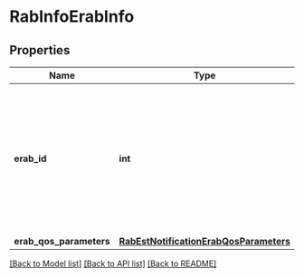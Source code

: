 # RabInfoErabInfo

## Properties
Name | Type | Description | Notes
------------ | ------------- | ------------- | -------------
**erab_id** | **int** | The attribute that uniquely identifies a Radio Access bearer for specific UE as defined in ETSI TS 136 413 [i.3]. | [optional] 
**erab_qos_parameters** | [**RabEstNotificationErabQosParameters**](RabEstNotificationErabQosParameters.md) |  | [optional] 

[[Back to Model list]](../README.md#documentation-for-models) [[Back to API list]](../README.md#documentation-for-api-endpoints) [[Back to README]](../README.md)

